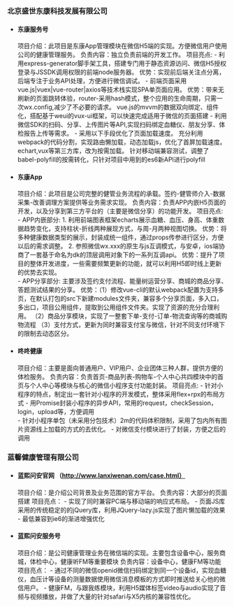 ### 北京盛世东康科技发展有限公司
-  #### 东康服务号
    项目介绍：此项目是东康App管理模块在微信H5端的实现。方便微信用户使用公司的健康管理服务。
    负责内容：独立负责前端的开发工作。
    项目亮点:
        - 利用express-generator脚手架工具，搭建专门用于静态资源访问、微信H5授权登录与JSSDK调用权限的前端node服务器。
          优势：实现前后端关注点分离，后端专注于业务API处理，方便进行微信调试。
        - 前端页面采用vue.js|vuex|vue-router|axios等技术栈实现SPA单页面应用。
          优势：带来无刷新的页面跳转体验，router-采用hash模式，整个应用的生命周期，只需一次wx.config,减少了不必要的请求。
                vue.js的mvvm的数据双向绑定、组件化，搭配基于weui的vux-ui框架，可以快速完成适用于微信的页面搭建
        - 利用微信SDK的扫码、分享、上传图片等API,实现扫码绑定血糖仪、朋友分享、体检报告上传等需求。
        - 采用以下手段优化了页面加载速度。
            充分利用webpack的代码分割，实现路由懒加载，动态加载js，优化了首屏加载速度。
            echart,vux等第三方库，改为按需加载。
            针对移动端兼容测试，调整了babel-polyfill的按需转化，只针对项目中用到的es6新API进行polyfill
- #### 东康App
    项目介绍：此项目是公司完整的健管业务流程的承载。签约-健管师介入-数据采集-改善调理方案提供等业务需求实现。
    负责内容：负责APP内嵌H5页面的开发，以及分享到第三方平台的（主要是微信分享）的功能开发。
    项目亮点:
        - APP内嵌部分:
        1. 利用前端图表框架echarts展示血糖、血压、身高、体重数据趋势变化，支持柱状-折线两种展现方式，与周-月两种视图切换。
           优势：将多种健康数据类型的展示，封装成统一组件，通过props传参进行区分，方便以后的需求调整。
        2. 参照微信wx.xxx的原生与js互调模式，与安卓，ios端协商了一套基于命名为dk的顶层调用对象下的一系列互调api。
           优势：提升了项目的整体开发进度，一些需要频繁更新的功能，就可以利用H5即时线上更新的优势去实现。           
        - APP分享部分: 主要涉及签约支付流程、能量树运营分享、商城的商品分享、答题测试结果的分享。
          优势：（1）修改vue-cli的默认webpack配置为支持多页，在默认打包的src下新建modules文件夹，兼容多个分享页面，多入口，多出口，项目公用组件，提取到公用组件文件夹。实现了资源的充分合理利用。
                （2）商品分享模块，实现了一整套下单-支付-订单-物流查询等的商城购物流程
                （3）支付方式，更新为同时兼容支付宝与微信，针对不同支付环境下的限制去动态区分。  
- ####  咚咚健康
    项目介绍：主要是面向普通用户、VIP用户、企业团体三种人群，提供方便的体检服务。
    负责内容：负责首页-商品列表-购物车-个人中心共四模块中的首页与个人中心等模块与核心的微信小程序支付功能封装。
    项目亮点:
        - 针对小程序的特点，制定出一套针对小程序的开发模式，整体采用flex+rpx的布局方式
        - 用Promise封装小程序的异步API，常用的request，checkSession，login，upload等，方便调用   
        - 针对小程序单包（未采用分包技术）2m的代码体积限制，采用了包内所有图片资源线上加载的方式的去优化。
        - 对微信支付模块进行了封装，方便之后的调用
### 蓝馨健康管理有限公司 
- #### 蓝熙问安官网 （http://www.lanxiwenan.com/case.html）
    项目介绍：是介绍公司背景及业务范围的官方平台。
    负责内容：大部分的页面搭建
    项目亮点：
        - 实现了同时兼容PC端与移动端的响应式布局。
        - 页面JS库采用的传统稳定的的jQuery库，利用JQuery-lazy.js实现了图片懒加载的效果
        - 最低兼容到ie6的渐进增强优化    
- #### 蓝熙问安服务号 
     项目介绍：是公司健康管理业务在微信端的实现。主要包含设备中心，服务商城，体检中心，健康听FM等重要模块
     负责内容：设备中心，健康FM等功能
     项目亮点：
        - 通过不同的微信openid微信扫码绑定到同一个设备id，实现血糖仪，血压计等设备的测量数据使用微信消息模板的方式即时推送给关心他的微信用户。
        - 健康FM，与跟我练模块，利用H5媒体标签video与audio实现了音频与视频播放，并做了大量的针对safari与X5内核的兼容性优化。
                     
        
        
                               
            
                  
            